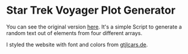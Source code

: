 # Star Trek Voyager Plot Generator

You can see the original version [here](http://voyager.klirrr.de/plot-generator/index.html "Star Trek Voyager Plot Generator"). 
It's a simple Script to generate a random text out of elements from four different arrays. 

I styled the website with font and colors from [gtjlcars.de](http://www.gtjlcars.de/index01.htm "Gtjlcars.de"). 
